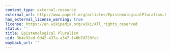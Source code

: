 ```yaml
---
content_type: external-resource
external_url: http://www.papert.org/articles/EpistemologicalPluralism.html
has_external_license_warning: true
license: https://en.wikipedia.org/wiki/All_rights_reserved
status: ''
title: Epistemological Pluralism
uid: 3b4e92ed-0d42-437a-a347-140b7d729fac
wayback_url: ''
---
```


